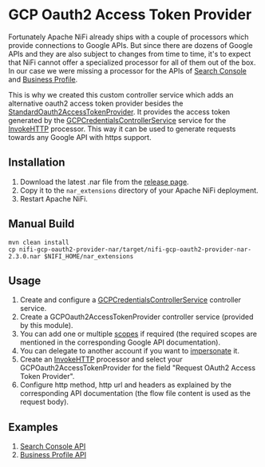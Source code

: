 # GCP Oauth2 Access Token Provider

Fortunately Apache NiFi already ships with a couple of processors which provide connections to Google APIs. But since there are dozens of Google APIs and they are also subject to changes from time to time, it's to expect that NiFi cannot offer a specialized processor for all of them out of the box. In our case we were missing a processor for the APIs of [Search Console](https://developers.google.com/webmaster-tools/v1/api_reference_index) and [Business Profile](https://developers.google.com/my-business/ref_overview).

This is why we created this custom controller service which adds an alternative oauth2 access token provider besides the [StandardOauth2AccessTokenProvider](https://nifi.apache.org/docs/nifi-docs/components/org.apache.nifi/nifi-oauth2-provider-nar/1.20.0/org.apache.nifi.oauth2.StandardOauth2AccessTokenProvider/index.html). It provides the access token generated by the [GCPCredentialsControllerService](https://nifi.apache.org/docs/nifi-docs/components/org.apache.nifi/nifi-gcp-nar/1.19.1/org.apache.nifi.processors.gcp.credentials.service.GCPCredentialsControllerService/index.html) service for the [InvokeHTTP](https://nifi.apache.org/docs/nifi-docs/components/org.apache.nifi/nifi-standard-nar/1.17.0/org.apache.nifi.processors.standard.InvokeHTTP/index.html) processor. This way it can be used to generate requests towards any Google API with https support.

## Installation

1. Download the latest .nar file from the [release page](https://github.com/Digital-Loop/nifi-gcp-oauth2-access-token/releases/latest).
2. Copy it to the `nar_extensions` directory of your Apache NiFi deployment.
3. Restart Apache NiFi.

## Manual Build

```
mvn clean install
cp nifi-gcp-oauth2-provider-nar/target/nifi-gcp-oauth2-provider-nar-2.3.0.nar $NIFI_HOME/nar_extensions
```

## Usage

1. Create and configure a [GCPCredentialsControllerService](https://nifi.apache.org/docs/nifi-docs/components/org.apache.nifi/nifi-gcp-nar/1.19.1/org.apache.nifi.processors.gcp.credentials.service.GCPCredentialsControllerService/index.html) controller service.
2. Create a GCPOauth2AccessTokenProvider controller service (provided by this module).
3. You can add one or multiple [scopes](https://developers.google.com/identity/protocols/oauth2/scopes) if required (the required scopes are mentioned in the corresponding Google API documentation).
4. You can delegate to another account if you want to [impersonate](https://cloud.google.com/iam/docs/service-account-overview#impersonation) it.
5. Create an [InvokeHTTP](https://nifi.apache.org/docs/nifi-docs/components/org.apache.nifi/nifi-standard-nar/1.17.0/org.apache.nifi.processors.standard.InvokeHTTP/index.html) processor and select your GCPOauth2AccessTokenProvider for the field "Request OAuth2 Access Token Provider".
6. Configure http method, http url and headers as explained by the corresponding API documentation (the flow file content is used as the request body).

## Examples

1. [Search Console API](./examples/google-search-console/README.md)
2. [Business Profile API](./examples/google-business-profile/README.md)
